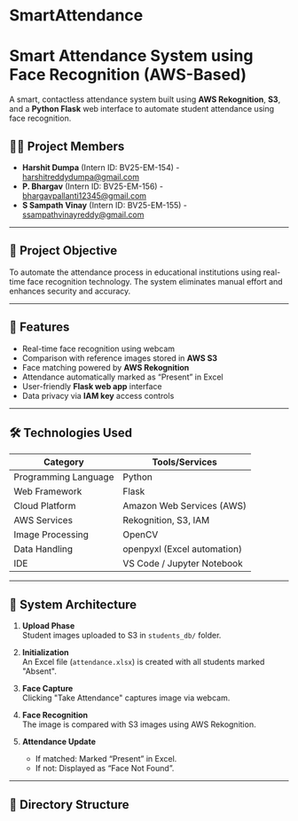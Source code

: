 # SmartAttendance
# Smart Attendance System using Face Recognition (AWS-Based)

A smart, contactless attendance system built using **AWS Rekognition**, **S3**, and a **Python Flask** web interface to automate student attendance using face recognition.

## 👨‍💻 Project Members

- **Harshit Dumpa** (Intern ID: BV25-EM-154) - harshitreddydumpa@gmail.com  
- **P. Bhargav** (Intern ID: BV25-EM-156) - bhargavpallanti12345@gmail.com  
- **S Sampath Vinay** (Intern ID: BV25-EM-155) - ssampathvinayreddy@gmail.com  

---

## 🚀 Project Objective

To automate the attendance process in educational institutions using real-time face recognition technology. The system eliminates manual effort and enhances security and accuracy.

---

## 🧠 Features

- Real-time face recognition using webcam
- Comparison with reference images stored in **AWS S3**
- Face matching powered by **AWS Rekognition**
- Attendance automatically marked as “Present” in Excel
- User-friendly **Flask web app** interface
- Data privacy via **IAM key** access controls

---

## 🛠️ Technologies Used

| Category              | Tools/Services                      |
|-----------------------|--------------------------------------|
| Programming Language  | Python                              |
| Web Framework         | Flask                               |
| Cloud Platform        | Amazon Web Services (AWS)           |
| AWS Services          | Rekognition, S3, IAM                |
| Image Processing      | OpenCV                              |
| Data Handling         | openpyxl (Excel automation)         |
| IDE                   | VS Code / Jupyter Notebook          |

---

## 🔧 System Architecture

1. **Upload Phase**  
   Student images uploaded to S3 in `students_db/` folder.

2. **Initialization**  
   An Excel file (`attendance.xlsx`) is created with all students marked "Absent".

3. **Face Capture**  
   Clicking "Take Attendance" captures image via webcam.

4. **Face Recognition**  
   The image is compared with S3 images using AWS Rekognition.

5. **Attendance Update**  
   - If matched: Marked “Present” in Excel.
   - If not: Displayed as “Face Not Found”.

---

## 📂 Directory Structure


